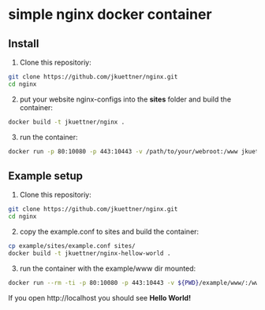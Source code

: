 # simple nginx docker container

## Install
1. Clone this repositoriy:
```sh
git clone https://github.com/jkuettner/nginx.git
cd nginx
```
2. put your website nginx-configs into the **sites** folder and build the container:
```sh
docker build -t jkuettner/nginx .
```
3. run the container:
```sh
docker run -p 80:10080 -p 443:10443 -v /path/to/your/webroot:/www jkuettner/docker
```

## Example setup
1. Clone this repositoriy:
```sh
git clone https://github.com/jkuettner/nginx.git
cd nginx
```
2. copy the example.conf to sites and build the container:
```sh
cp example/sites/example.conf sites/
docker build -t jkuettner/nginx-hellow-world .
```
3. run the container with the example/www dir mounted:
```sh
docker run --rm -ti -p 80:10080 -p 443:10443 -v ${PWD}/example/www/:/www jkuettner/nginx-hellow-world .
```

If you open http://localhost you should see **Hello World!**